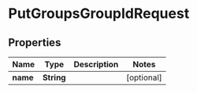 # PutGroupsGroupIdRequest

## Properties
Name | Type | Description | Notes
------------ | ------------- | ------------- | -------------
**name** | **String** |  |  [optional]
